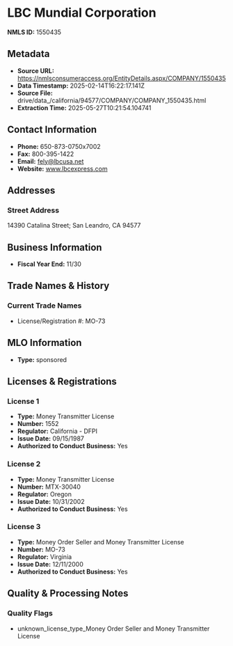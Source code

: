 # LBC Mundial Corporation

**NMLS ID:** 1550435

## Metadata
- **Source URL:** https://nmlsconsumeraccess.org/EntityDetails.aspx/COMPANY/1550435
- **Data Timestamp:** 2025-02-14T16:22:17.141Z
- **Source File:** drive/data_/california/94577/COMPANY/COMPANY_1550435.html
- **Extraction Time:** 2025-05-27T10:21:54.104741

## Contact Information
- **Phone:** 650-873-0750x7002
- **Fax:** 800-395-1422
- **Email:** fely@lbcusa.net
- **Website:** www.lbcexpress.com

## Addresses
### Street Address
14390 Catalina Street; San Leandro, CA 94577

## Business Information
- **Fiscal Year End:** 11/30

## Trade Names & History
### Current Trade Names
- License/Registration #: MO-73

## MLO Information
- **Type:** sponsored

## Licenses & Registrations

### License 1
- **Type:** Money Transmitter License
- **Number:** 1552
- **Regulator:** California - DFPI
- **Issue Date:** 09/15/1987
- **Authorized to Conduct Business:** Yes

### License 2
- **Type:** Money Transmitter License
- **Number:** MTX-30040
- **Regulator:** Oregon
- **Issue Date:** 10/31/2002
- **Authorized to Conduct Business:** Yes

### License 3
- **Type:** Money Order Seller and Money Transmitter License
- **Number:** MO-73
- **Regulator:** Virginia
- **Issue Date:** 12/11/2000
- **Authorized to Conduct Business:** Yes

## Quality & Processing Notes
### Quality Flags
- unknown_license_type_Money Order Seller and Money Transmitter License
